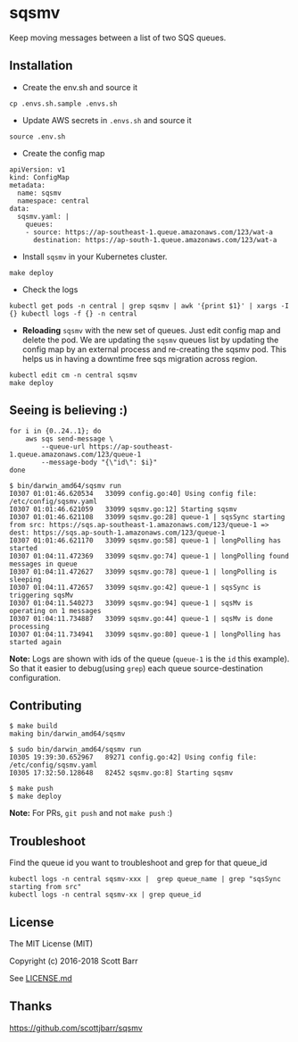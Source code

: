 # sqsmv

Keep moving messages between a list of two SQS queues.

## Installation

- Create the env.sh and source it
```
cp .envs.sh.sample .envs.sh
```

- Update AWS secrets in `.envs.sh` and source it
```
source .env.sh
```

- Create the config map
```
apiVersion: v1
kind: ConfigMap
metadata:
  name: sqsmv
  namespace: central
data:
  sqsmv.yaml: |
    queues:
    - source: https://ap-southeast-1.queue.amazonaws.com/123/wat-a
      destination: https://ap-south-1.queue.amazonaws.com/123/wat-a
```

- Install `sqsmv` in your Kubernetes cluster.
```
make deploy
```

- Check the logs
```
kubectl get pods -n central | grep sqsmv | awk '{print $1}' | xargs -I {} kubectl logs -f {} -n central
```

- **Reloading** `sqsmv` with the new set of queues. Just edit config map and delete the pod. We are updating the `sqsmv` queues list by updating the config map by an external process and re-creating the sqsmv pod. This helps us in having a downtime free sqs migration across region.
```
kubectl edit cm -n central sqsmv
make deploy
```

## Seeing is believing :)
```
for i in {0..24..1}; do
    aws sqs send-message \
        --queue-url https://ap-southeast-1.queue.amazonaws.com/123/queue-1
        --message-body "{\"id\": $i}"
done
```

```
$ bin/darwin_amd64/sqsmv run
I0307 01:01:46.620534   33099 config.go:40] Using config file: /etc/config/sqsmv.yaml
I0307 01:01:46.621059   33099 sqsmv.go:12] Starting sqsmv
I0307 01:01:46.621108   33099 sqsmv.go:28] queue-1 | sqsSync starting from src: https://sqs.ap-southeast-1.amazonaws.com/123/queue-1 => dest: https://sqs.ap-south-1.amazonaws.com/123/queue-1
I0307 01:01:46.621170   33099 sqsmv.go:58] queue-1 | longPolling has started
I0307 01:04:11.472369   33099 sqsmv.go:74] queue-1 | longPolling found messages in queue
I0307 01:04:11.472627   33099 sqsmv.go:78] queue-1 | longPolling is sleeping
I0307 01:04:11.472657   33099 sqsmv.go:42] queue-1 | sqsSync is triggering sqsMv
I0307 01:04:11.540273   33099 sqsmv.go:94] queue-1 | sqsMv is operating on 1 messages
I0307 01:04:11.734887   33099 sqsmv.go:44] queue-1 | sqsMv is done processing
I0307 01:04:11.734941   33099 sqsmv.go:80] queue-1 | longPolling has started again
```
**Note:** Logs are shown with ids of the queue (`queue-1` is the `id` this example). So that it easier to debug(using `grep`) each queue source-destination configuration.

## Contributing
```
$ make build
making bin/darwin_amd64/sqsmv

$ sudo bin/darwin_amd64/sqsmv run
I0305 19:39:30.652967   89271 config.go:42] Using config file: /etc/config/sqsmv.yaml
I0305 17:32:50.128648   82452 sqsmv.go:8] Starting sqsmv

$ make push
$ make deploy
```
**Note:** For PRs, `git push` and not `make push` :)

## Troubleshoot

Find the queue id you want to troubleshoot and grep for that queue_id
```
kubectl logs -n central sqsmv-xxx |  grep queue_name | grep "sqsSync starting from src"
kubectl logs -n central sqsmv-xx | grep queue_id
```


## License

The MIT License (MIT)

Copyright (c) 2016-2018 Scott Barr

See [LICENSE.md](LICENSE.md)

## Thanks

https://github.com/scottjbarr/sqsmv

